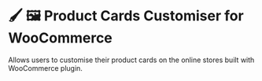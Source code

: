 # 🖌️ 🖼️ Product Cards Customiser for WooCommerce
Allows users to customise their product cards on the online stores built with WooCommerce plugin.
